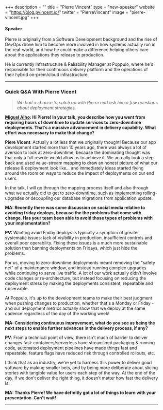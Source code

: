 +++
description = ""
title = "Pierre Vincent"
type = "new-speaker"
website = "https://blog.pvincent.io/"
twitter = "PierreVincent"
image = "pierre-vincent.jpg"
+++
#### Speaker

Pierre is originally from a Software Development background and the rise of DevOps drove him to become more involved in how systems actually run in the real-world, and how he could make a difference helping others care about the applications they release to production.

He is currently Infrastructure & Reliability Manager at Poppulo, where he's responsible for their continuous delivery platform and the operations of their hybrid on-prem/cloud infrastructure.

***

### Quick Q&A With Pierre Vicent

> *We had a chance to catch up with Pierre and ask him a few questions about deployment strategies.*

**[Miguel Alho](/events/2019-portugal/contact/): Hi Pierre! In your talk, you describe how you went from requiring hours of downtime to update services to zero-downtime deployments. That’s a massive advancement in delivery capability. What effort was necessary to make that change?**

**Piere Vicent**: Actually a lot less that we originally thought! Because our app development started more than 10 years ago, there was always a lot of aversion to look at zero-downtime, because the dominating thought was that only a full rewrite would allow us to achieve it. We actually took a step back and used value-stream mapping to draw an honest picture of what our release & deployment look like... and immediately ideas started flying around the room on ways to reduce the impact of deployments on our end users.

In the talk, I will go through the mapping process itself and also through what we actually did to get to zero-downtime, such as implementing rolling-upgrades or decoupling our database migrations from application update.

**MA: Recently there was some discussion on social media relative to avoiding friday deploys, because the the problems that come with change. Has your team been able to avoid those types of problems with your implementation?**

**PV:** Wanting avoid Friday deploys is typically a symptom of greater systematic issues: lack of visibility in production, insufficient controls and overall poor operability. Fixing these issues is a much more sustainable solution than banning deployments on Fridays, which just hide the problems.

For us, moving to zero-downtime deployments meant removing the "safety net" of a maintenance window, and instead running complex upgrades while continuing to serve live traffic. A lot of our work actually didn't involve code changes or re-architecture, but instead focusing on reducing the deployment stress by making the deployments consistent, repeatable and observable.

At Poppulo, it's up to the development teams to make their best judgment when pushing changes to production, whether that's a Monday or Friday - and our deployment metrics actually show that we deploy at the same cadence regardless of the day of the working week!

**MA: Considering continuous improvement, what do you see as being the next steps to enable further advances in the delivery process, if any?**

**PV**: From a technical point of view, there isn't much of barrier to deliver changes fast: containers/serverless have streamlined packaging & running code, automated deployment pipelines have made things fast and repeatable, feature flags have reduced risk through controlled rollouts, etc.

I think that as an industry, we're yet to harness this power to deliver good software by making smaller bets, and by being more deliberate about slicing stories with tangible value for users each step of the way. At the end of the day, if we don't deliver the right thing, it doesn't matter how fast the delivery is.

**MA: Thanks Pierre! We have definitly got a lot of things to learn with your presentation. Can't wait!**

***